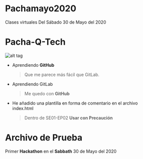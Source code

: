 # Pachamayo2020
Clases virtuales
Del Sábado 30 de Mayo del 2020
# Pacha-Q-Tech

![alt tag](https://2.bp.blogspot.com/-kbQqsh5bUf8/Wjg8JhziS0I/AAAAAAAACq4/QWahGIe6PE8MQAtRD9Bu7ZdLH5F7IH9XgCLcBGAs/s1600/maxresdefault.jpg)

- Aprendiendo **GitHub**
    > Que me parece más fácil que GitLab.

- Aprendiendo GitLab
    > Me quedo con **GitHub**

- He añadido una plantilla en forma de comentario en el archivo index.html
    > Dentro de SE01-EP02 **Usar con Precaución**

# Archivo de Prueba
Primer **Hackathon** en el **Sabbath** 30 de Mayo del 2020

